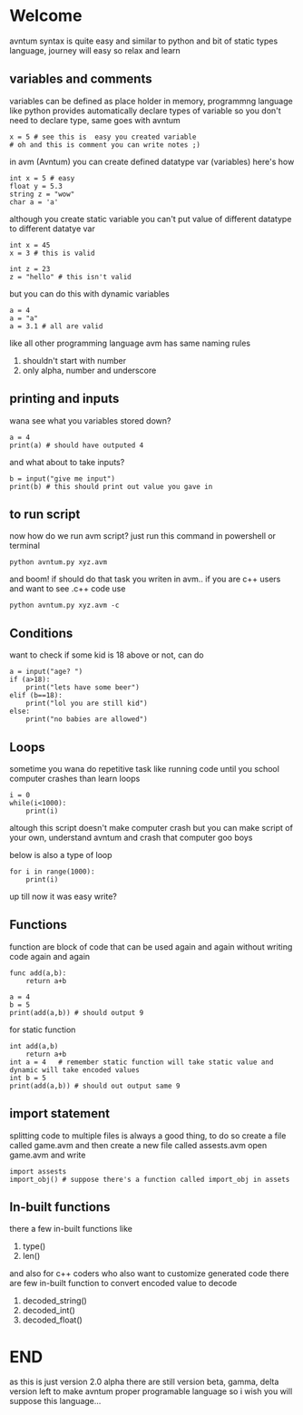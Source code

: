 # Welcome
avntum syntax is quite easy and similar to python and 
bit of static types language, journey will easy so relax and learn

## variables and comments
variables can be defined as place holder in memory, programmng language like python provides automatically declare types of variable so you don't need to declare type, same goes with avntum

```
x = 5 # see this is  easy you created variable
# oh and this is comment you can write notes ;)
```
in avm (Avntum) you can create defined datatype var (variables) here's how
```
int x = 5 # easy
float y = 5.3
string z = "wow"
char a = 'a'
```

although you create static variable you can't put value of different datatype to different datatye var

```
int x = 45
x = 3 # this is valid

int z = 23
z = "hello" # this isn't valid
```

but you can do this with dynamic variables
```
a = 4
a = "a"
a = 3.1 # all are valid
```

like all other programming language avm has same naming rules

1) shouldn't start with number
2) only alpha, number and underscore

## printing and inputs
wana see what you variables stored down?
```
a = 4
print(a) # should have outputed 4
```
and what about to take inputs?
```
b = input("give me input")
print(b) # this should print out value you gave in
```

## to run script
now how do we run avm script? just run this command in powershell or terminal
```
python avntum.py xyz.avm
```
and boom! if should do that task you writen in avm.. if you are c++ users and want to see .c++ code use
```
python avntum.py xyz.avm -c
```

##  Conditions
want to check if some kid is 18 above or not, can do
```
a = input("age? ")
if (a>18):
    print("lets have some beer")
elif (b==18):
    print("lol you are still kid")
else:
    print("no babies are allowed")
```

## Loops
sometime you wana do repetitive task like running code until you school computer crashes than learn loops
```
i = 0
while(i<1000):
    print(i)

```
altough this script doesn't make computer crash but you can make script of your own, understand avntum and crash that computer goo boys

below is also a type of loop
```
for i in range(1000):
    print(i)
```

up till now it was easy write?
## Functions
function are block of code that can be used again and again without writing code again and again
```
func add(a,b):
    return a+b

a = 4
b = 5
print(add(a,b)) # should output 9
```

for static function
```
int add(a,b)
    return a+b
int a = 4   # remember static function will take static value and dynamic will take encoded values
int b = 5
print(add(a,b)) # should out output same 9
```

## import statement
splitting code to multiple files is always a good thing,
to do so create a file called game.avm and then create a new file called assests.avm
open game.avm and write

```
import assests
import_obj() # suppose there's a function called import_obj in assets
```

<!-- if want to import all functions, var everything than do
```
from assests import *
```
and for specific functions
```
from assests import function1
```
and to use alias name instead of original library name
```
import assests as ats # WHAT? YOU THOUGHT I WOULD WRITE SOMETHING DIFFERENT HUH?
``` -->

## In-built functions
there a few in-built functions like
1) type()
2) len()

and also for c++ coders who also want to customize generated code there are few in-built function to convert encoded value to decode 
1) decoded_string()
2) decoded_int()
3) decoded_float()

# END
as this is just version 2.0 alpha there are still version beta, gamma, delta version left to make avntum proper programable language so i wish you will suppose this language...